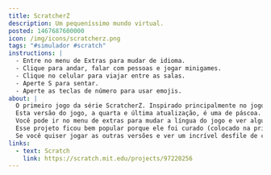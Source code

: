 ```yaml
---
title: ScratcherZ
description: Um pequeníssimo mundo virtual.
posted: 1467687600000
icon: /img/icons/scratcherz.png
tags: "#simulador #scratch"
instructions: |
  - Entre no menu de Extras para mudar de idioma.
  - Clique para andar, falar com pessoas e jogar minigames.
  - Clique no celular para viajar entre as salas.
  - Aperte S para sentar.
  - Aperte as teclas de número para usar emojis.
about: |
  O primeiro jogo da série ScratcherZ. Inspirado principalmente no jogo [Vidas](https://scratch.mit.edu/projects/167908369/), do Pinguim10 no Scratch, eu criei um jogo de mundo virtual baseado no Club Penguin. Antes dele lançar era pra se chamar Catest, e os personagens seriam gatos, mas aí eu mudei de ideia e fiz um personagem simples com poucos frames pra ser fácil de criar customização.
  Esta versão do jogo, a quarta e última atualização, é uma de páscoa. Você tinha que encontrar os ovos escondidos nas salas para ganhar creds como recompensa.
  Você pode ir no menu de extras para mudar a língua do jogo e ver alguns sites antigos que eu fiz para ele.
  Esse projeto ficou bem popular porque ele foi curado (colocado na primeira página do Scratch, o site onde o jogo foi compartilhado), mas muitos jogadores tiveram problemas por causa da implementação meio lixosa da escolha de idioma.
  Se você quiser jogar as outras versões e ver um incrível desfile de carnaval multi-milionário, elas estão disponíveis no [estúdio do ScratcherZ](https://scratch.mit.edu/studios/1840308/).
links:
  - text: Scratch
    link: https://scratch.mit.edu/projects/97220256
---
```


<scratch url="https://scratch.mit.edu/projects/97220256"></scratch>

